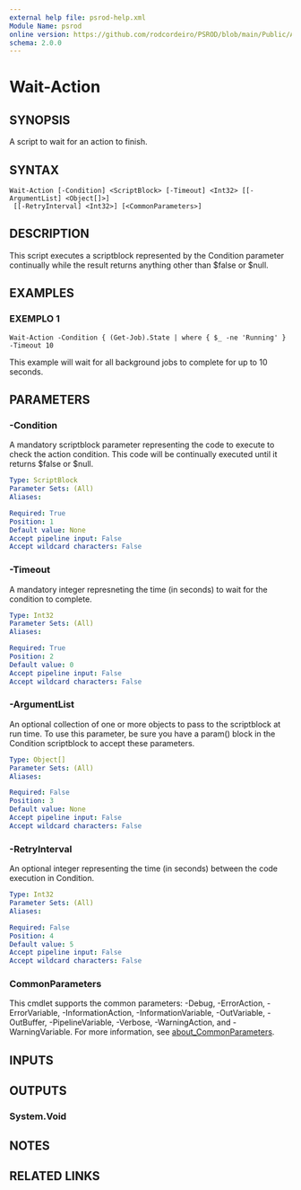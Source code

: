 ```yaml
---
external help file: psrod-help.xml
Module Name: psrod
online version: https://github.com/rodcordeiro/PSROD/blob/main/Public/Authoral/Preventive.ps1
schema: 2.0.0
---
```


# Wait-Action

## SYNOPSIS
A script to wait for an action to finish.

## SYNTAX

```
Wait-Action [-Condition] <ScriptBlock> [-Timeout] <Int32> [[-ArgumentList] <Object[]>]
 [[-RetryInterval] <Int32>] [<CommonParameters>]
```

## DESCRIPTION
This script executes a scriptblock represented by the Condition parameter continually while the result returns 
anything other than $false or $null.

## EXAMPLES

### EXEMPLO 1
```
Wait-Action -Condition { (Get-Job).State | where { $_ -ne 'Running' } -Timeout 10
```

This example will wait for all background jobs to complete for up to 10 seconds.

## PARAMETERS

### -Condition
A mandatory scriptblock parameter representing the code to execute to check the action condition.
This code 
will be continually executed until it returns $false or $null.

```yaml
Type: ScriptBlock
Parameter Sets: (All)
Aliases:

Required: True
Position: 1
Default value: None
Accept pipeline input: False
Accept wildcard characters: False
```

### -Timeout
A mandatory integer represneting the time (in seconds) to wait for the condition to complete.

```yaml
Type: Int32
Parameter Sets: (All)
Aliases:

Required: True
Position: 2
Default value: 0
Accept pipeline input: False
Accept wildcard characters: False
```

### -ArgumentList
An optional collection of one or more objects to pass to the scriptblock at run time.
To use this parameter, 
be sure you have a param() block in the Condition scriptblock to accept these parameters.

```yaml
Type: Object[]
Parameter Sets: (All)
Aliases:

Required: False
Position: 3
Default value: None
Accept pipeline input: False
Accept wildcard characters: False
```

### -RetryInterval
An optional integer representing the time (in seconds) between the code execution in Condition.

```yaml
Type: Int32
Parameter Sets: (All)
Aliases:

Required: False
Position: 4
Default value: 5
Accept pipeline input: False
Accept wildcard characters: False
```

### CommonParameters
This cmdlet supports the common parameters: -Debug, -ErrorAction, -ErrorVariable, -InformationAction, -InformationVariable, -OutVariable, -OutBuffer, -PipelineVariable, -Verbose, -WarningAction, and -WarningVariable. For more information, see [about_CommonParameters](http://go.microsoft.com/fwlink/?LinkID=113216).

## INPUTS

## OUTPUTS

### System.Void
## NOTES

## RELATED LINKS
